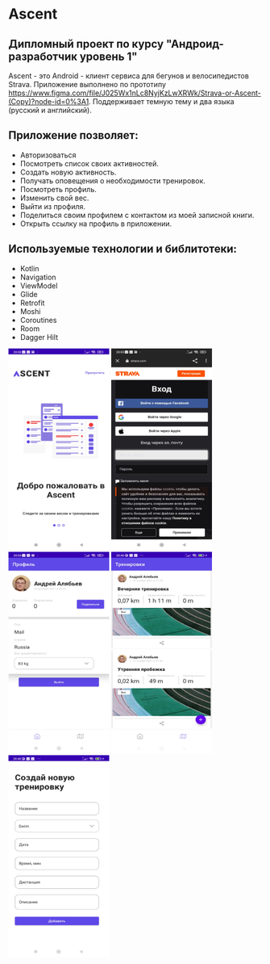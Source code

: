 # Ascent
## Дипломный проект по курсу "Андроид-разработчик уровень 1"

Ascent - это Android - клиент сервиса для бегунов и велосипедистов Strava. Приложение выполнено по прототипу https://www.figma.com/file/J025Wx1nLc8NyjKzLwXRWk/Strava-or-Ascent-(Copy)?node-id=0%3A1. Поддерживает темную тему и два языка (русский и английский).

## Приложение позволяет:
- Авторизоваться
- Посмотреть список своих активностей.
- Создать новую активность.
- Получать оповещения о необходимости тренировок.
- Посмотреть профиль.
- Изменить свой вес.
- Выйти из профиля.
- Поделиться своим профилем с контактом из моей записной книги.
- Открыть ссылку на профиль в приложении.

## Используемые технологии и библитотеки:
- Kotlin
- Navigation
- ViewModel
- Glide
- Retrofit
- Moshi
- Coroutines
- Room
- Dagger Hilt

<img src="readme_files/onboarding.jpg" data-canonical-src="readme_files/onboarding.jpg" width="200" height="400" /> <img src="readme_files/login.jpg" data-canonical-src="readme_files/login.jpg" width="200" height="400" /> <img src="readme_files/profile.jpg" data-canonical-src="readme_files/profile.jpg" width="200" height="400" /> <img src="readme_files/activities.jpg" data-canonical-src="readme_files/activities.jpg" width="200" height="400" /> <img src="readme_files/add.jpg" data-canonical-src="readme_files/add.jpg" width="200" height="400" /> 
